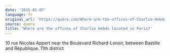 ```yaml
---
date: '2015-01-07'
language: fr
original_url: 'https://quora.com/Where-are-the-offices-of-Charlie-Hebdo-located-in-Paris/answer/Clément-Renaud'
source: quora
title: 'Where are the offices of Charlie Hebdo located in Paris?'
---
```


10 rue Nicolas Appert near the Boulevard Richard-Lenoir, between
Bastille and République. 11th district

